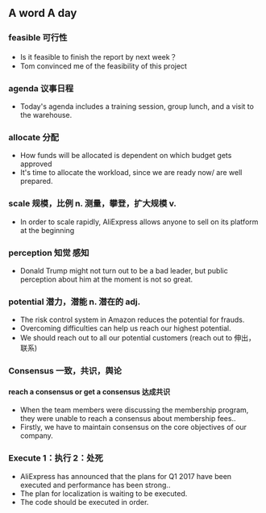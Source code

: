 A word A day 
--
### feasible 可行性
- Is it feasible to finish the report by next week？
- Tom convinced me of the feasibility of this project


### agenda 议事日程
- Today's agenda includes a training session, group lunch, and a visit to the warehouse. 

### allocate 分配
- How funds will be allocated is dependent on which budget gets approved
- It's time to allocate the workload, since we are ready now/ are well prepared.

### scale 规模，比例 n. 测量，攀登，扩大规模 v.
- In order to scale rapidly, AliExpress allows anyone to sell on its platform at the beginning


### perception 知觉 感知
- Donald Trump might not turn out to be a bad leader, but public perception about him at the moment is not so great. 

### potential 潜力，潜能 n. 潜在的 adj.
- The risk control system in Amazon reduces the potential for frauds. 
- Overcoming difficulties can help us reach our highest potential.
- We should reach out to all our potential customers (reach out to 伸出，联系)

### Consensus 一致，共识，舆论
#### reach a consensus or get a consensus 达成共识
- When the team members were discussing the membership program, they were unable to reach a consensus about membership fees.. 
- Firstly, we have to maintain consensus on the core objectives of  our company.

### Execute 1：执行 2：处死
- AliExpress has announced that the plans for Q1 2017 have been executed and performance has been strong.. 
- The plan for localization is waiting to be executed.
- The code should be executed in order.
